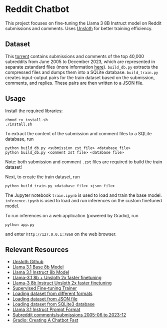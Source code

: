 # Reddit Chatbot

This project focuses on fine-tuning the Llama 3 8B Instruct model on Reddit submissions and comments. Uses [Unsloth](https://github.com/unslothai/unsloth) for better training efficiency.

## Dataset
This [torrent](https://academictorrents.com/details/20520c420c6c846f555523babc8c059e9daa8fc5) contains submissions and comments of the top 40,000 subreddits from June 2005 to December 2023, which are represented in separate zstandard files (more information [here](https://www.reddit.com/r/pushshift/comments/1akrhg3/separate_dump_files_for_the_top_40k_subreddits/)). ``build_db.py`` extracts the compressed files and dumps them into a SQLite database. ``build_train.py`` creates input-output pairs for the train dataset based on the submission, comments, and replies. These pairs are then written to a JSON file.

## Usage
Install the required libraries:
```
chmod +x install.sh
./install.sh
```
To extract the content of the submission and comment files to a SQLite database, run
```
python build_db.py <submission zst file> <database file>
python build_db.py <comment zst file> <database file>
```
Note: both submission and comment ``.zst`` files are required to build the train dataset!

Next, to create the train dataset, run
```
python build_train.py <database file> <json file>
```

The Jupyter notebook ``train.ipynb`` is used to load and train the base model. ``inference.ipynb`` is used to load and run inferences on the custom finefuned model.

To run inferences on a web application (powered by Gradio), run
```
python app.py
```
and enter ``http://127.0.0.1:7860`` on the web browser.

## Relevant Resources
* [Unsloth Github](https://github.com/unslothai/unsloth)
* [Llama 3.1 Base 8b Model](https://huggingface.co/unsloth/Meta-Llama-3.1-8B-bnb-4bit)
* [Llama 3.1 Instruct 8b Model](https://huggingface.co/unsloth/Meta-Llama-3.1-8B-Instruct-bnb-4bit)
* [Llama-3.1 8b + Unsloth 2x faster finetuning](https://colab.research.google.com/drive/1Ys44kVvmeZtnICzWz0xgpRnrIOjZAuxp?usp=sharing)
* [Llama-3 8b Instruct Unsloth 2x faster finetuning](https://colab.research.google.com/drive/1XamvWYinY6FOSX9GLvnqSjjsNflxdhNc?usp=sharing)
* [Supervised Fine-tuning Trainer](https://huggingface.co/docs/trl/sft_trainer)
* [Loading dataset from different formats](https://huggingface.co/docs/datasets/en/loading)
* [Loading dataset from JSON file](https://huggingface.co/docs/datasets/en/loading#json)
* [Loading dataset from SQLite3 database](https://huggingface.co/docs/datasets/main/en/tabular_load#sqlite)
* [Llama 3.1 Instruct Prompt Format](https://llama.meta.com/docs/model-cards-and-prompt-formats/llama3_1/#llama-3.1-instruct)
* [Subreddit comments/submissions 2005-06 to 2023-12](https://academictorrents.com/details/20520c420c6c846f555523babc8c059e9daa8fc5)
* [Gradio: Creating A Chatbot Fast](https://www.gradio.app/guides/creating-a-chatbot-fast)